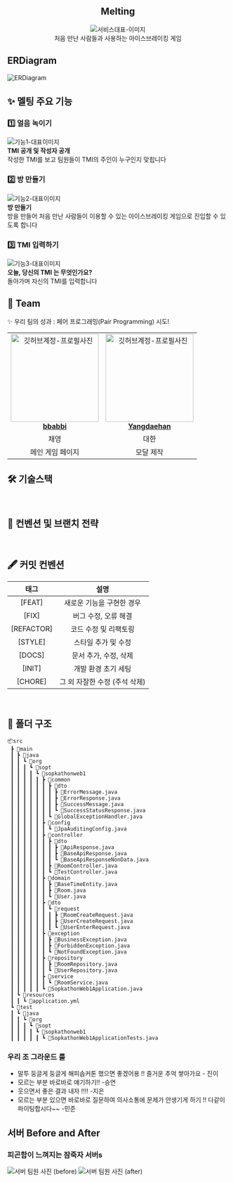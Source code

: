 <div align="center">

<h2> Melting </h2>

<img src=""  alt="서비스대표-이미지" />
<div>처음 만난 사람들과 사용하는 아이스브레이킹 게임</div>

</div>

<h2> ERDiagram </h2>

<img src="https://github.com/NOW-SOPT-SOPKATHON-WEB1/SERVER/assets/84909012/4aa68a4e-08b4-440c-836a-f5313c193401"  alt="ERDiagram" />


<h2> ✨ 멜팅 주요 기능 </h2>

<h3> 1️⃣ 얼음 녹이기 </h3>

<img src="https://github.com/NOW-SOPT-SOPKATHON-WEB1/CLIENT/assets/98469609/188d609d-96b4-4203-a700-13a5cd233858"  alt="기능1-대표이미지" />
<div ><strong> TMI 공개 및 작성자 공개 </strong>   <br/>작성한 TMI를 보고 팀원들이 TMI의 주인이 누구인지 맞힙니다</div>

<h3> 2️⃣ 방 만들기 </h3>
<img src="https://github.com/NOW-SOPT-SOPKATHON-WEB1/CLIENT/assets/98469609/4ed304f0-9628-4dde-a6f5-2b2edf631608"  alt="기능2-대표이미지" />
<div ><strong> 방 만들기 </strong> <br/>방을 만들어 처음 만난 사람들이 이용할 수 있는 아이스브레이킹 게임으로 진입할 수 있도록 합니다</div>

<h3> 3️⃣ TMI 입력하기 </h3>
<img src="https://github.com/NOW-SOPT-SOPKATHON-WEB1/CLIENT/assets/98469609/46540bd0-b69b-4db8-8cb7-f32b807585c3"  alt="기능3-대표이미지" />

<div ><strong> 오늘, 당신의 TMI 는 무엇인가요? </strong>   <br/> 돌아가며 자신의 TMI를 입력합니다</div>

<h2> 👥 Team </h2>

✨ 우리 팀의 성과 : 페어 프로그래밍(Pair Programming) 시도!

<table align="center">
    <tr align="center">
      <td style="min-width: 150px;">
            <a href="https://github.com/bbabbi">
              <img src="https://github.com/NOW-SOPT-SOPKATHON-WEB1/SERVER/assets/84909012/4e414b94-5fa7-4885-8407-e1c519782b9e" width="200" alt="깃허브계정-프로필사진"/>
              <br />
              <b>bbabbi</b>
            </a>
        </td>
      <td style="min-width: 150px;">
            <a href="https://github.com/Yangdaehan">
              <img src="https://github.com/NOW-SOPT-SOPKATHON-WEB1/SERVER/assets/84909012/520c01cf-1588-467d-823d-4fc898751108" width="200" alt="깃허브계정-프로필사진">
              <br />
              <b>Yangdaehan</b>
            </a>
        </td>
    </tr>
    <tr align="center">
       <td>
            채영 <br/>
      </td>
       <td>
            대한 <br/>
      </td>
    </tr>
  	<tr align="center">
       <td>
            메인 게임 페이지 <br/>
      </td>
       <td>
            모달 제작 <br/>
      </td>
    </tr>
</table>

<h2> 🛠 기술스택 </h2>


<br/>

<h2>  📄 컨벤션 및 브랜치 전략 </h2>

<br/>

## 🖋️ 커밋 컨벤션

|   **태그**   |           **설명**            |
|:----------:| :---------------------------: |
|   [FEAT]   |   새로운 기능을 구현한 경우   |
|   [FIX]    |     버그 수정, 오류 해결      |
| [REFACTOR] |     코드 수정 및 리팩토링     |
|  [STYLE]   |      스타일 추가 및 수정      |
|   [DOCS]   |     문서 추가, 수정, 삭제     |
|   [INIT]   |      개발 환경 초기 세팅      |
|  [CHORE]   | 그 외 자잘한 수정 (주석 삭제) |

<br />


## 📁 폴더 구조

```
📦src
 ┣ 📂main
 ┃ ┣ 📂java
 ┃ ┃ ┗ 📂org
 ┃ ┃ ┃ ┗ 📂sopt
 ┃ ┃ ┃ ┃ ┗ 📂sopkathonweb1
 ┃ ┃ ┃ ┃ ┃ ┣ 📂common
 ┃ ┃ ┃ ┃ ┃ ┃ ┣ 📂dto
 ┃ ┃ ┃ ┃ ┃ ┃ ┃ ┣ 📜ErrorMessage.java
 ┃ ┃ ┃ ┃ ┃ ┃ ┃ ┣ 📜ErrorResponse.java
 ┃ ┃ ┃ ┃ ┃ ┃ ┃ ┣ 📜SuccessMessage.java
 ┃ ┃ ┃ ┃ ┃ ┃ ┃ ┗ 📜SuccessStatusResponse.java
 ┃ ┃ ┃ ┃ ┃ ┃ ┗ 📜GlobalExceptionHandler.java
 ┃ ┃ ┃ ┃ ┃ ┣ 📂config
 ┃ ┃ ┃ ┃ ┃ ┃ ┗ 📜JpaAuditingConfig.java
 ┃ ┃ ┃ ┃ ┃ ┣ 📂controller
 ┃ ┃ ┃ ┃ ┃ ┃ ┣ 📂dto
 ┃ ┃ ┃ ┃ ┃ ┃ ┃ ┣ 📜ApiResponse.java
 ┃ ┃ ┃ ┃ ┃ ┃ ┃ ┣ 📜BaseApiResponse.java
 ┃ ┃ ┃ ┃ ┃ ┃ ┃ ┗ 📜BaseApiResponseNonData.java
 ┃ ┃ ┃ ┃ ┃ ┃ ┣ 📜RoomController.java
 ┃ ┃ ┃ ┃ ┃ ┃ ┗ 📜TestController.java
 ┃ ┃ ┃ ┃ ┃ ┣ 📂domain
 ┃ ┃ ┃ ┃ ┃ ┃ ┣ 📜BaseTimeEntity.java
 ┃ ┃ ┃ ┃ ┃ ┃ ┣ 📜Room.java
 ┃ ┃ ┃ ┃ ┃ ┃ ┗ 📜User.java
 ┃ ┃ ┃ ┃ ┃ ┣ 📂dto
 ┃ ┃ ┃ ┃ ┃ ┃ ┗ 📂request
 ┃ ┃ ┃ ┃ ┃ ┃ ┃ ┣ 📜RoomCreateRequest.java
 ┃ ┃ ┃ ┃ ┃ ┃ ┃ ┣ 📜UserCreateRequest.java
 ┃ ┃ ┃ ┃ ┃ ┃ ┃ ┗ 📜UserEnterRequest.java
 ┃ ┃ ┃ ┃ ┃ ┣ 📂exception
 ┃ ┃ ┃ ┃ ┃ ┃ ┣ 📜BusinessException.java
 ┃ ┃ ┃ ┃ ┃ ┃ ┣ 📜ForbiddenException.java
 ┃ ┃ ┃ ┃ ┃ ┃ ┗ 📜NotFoundException.java
 ┃ ┃ ┃ ┃ ┃ ┣ 📂repository
 ┃ ┃ ┃ ┃ ┃ ┃ ┣ 📜RoomRepository.java
 ┃ ┃ ┃ ┃ ┃ ┃ ┗ 📜UserRepository.java
 ┃ ┃ ┃ ┃ ┃ ┣ 📂service
 ┃ ┃ ┃ ┃ ┃ ┃ ┗ 📜RoomService.java
 ┃ ┃ ┃ ┃ ┃ ┗ 📜SopkathonWeb1Application.java
 ┃ ┗ 📂resources
 ┃ ┃ ┗ 📜application.yml
 ┗ 📂test
 ┃ ┗ 📂java
 ┃ ┃ ┗ 📂org
 ┃ ┃ ┃ ┗ 📂sopt
 ┃ ┃ ┃ ┃ ┗ 📂sopkathonweb1
 ┃ ┃ ┃ ┃ ┃ ┗ 📜SopkathonWeb1ApplicationTests.java
```

<h3>우리 조 그라운드 룰</h3>

* 말투 둥글게 둥글게 해피솝커톤 했으면 좋겠어용 !! 즐거운 추억 쌓아가요 - 진이
* 모르는 부분 바로바로 얘기하기!! -승연
* 웃으면서 좋은 결과 내자 !!!! -지은
* 모르는 부분 있으면 바로바로 질문하여 의사소통에 문제가 안생기게 하기 !! 다같이 파이팅합시다~~ -민준

<h2> 서버 Before and After</h2>
<h3>피곤함이 느껴지는 잠죽자 서버s</h3>
<img src="https://github.com/NOW-SOPT-SOPKATHON-WEB1/SERVER/assets/84909012/b9f78d7d-b36e-4b91-bebe-360a64b4218b" alt="서버 팀원 사진 (before)"/>
<img src="https://github.com/NOW-SOPT-SOPKATHON-WEB1/SERVER/assets/84909012/84ae840c-c009-4e80-9d29-3aa774903a3f" alt="서버 팀원 사진 (after)"/>
